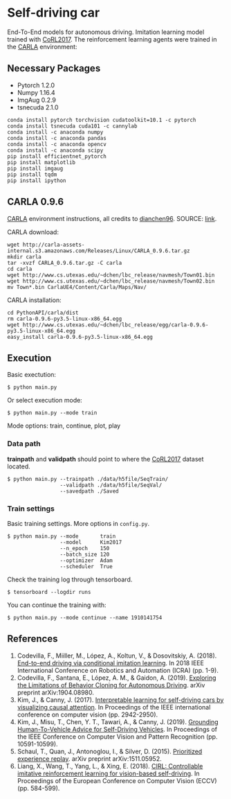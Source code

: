 Self-driving car
================

End-To-End models for autonomous driving. Imitation learning model trained with <a href="https://github.com/carla-simulator/imitation-learning">CoRL2017</a>. The reinforcement learning agents were trained in the <a href="https://github.com/carla-simulator/carla">CARLA</a> environment:

## Necessary Packages
* Pytorch  1.2.0
* Numpy    1.16.4
* ImgAug   0.2.9 
* tsnecuda 2.1.0
```
conda install pytorch torchvision cudatoolkit=10.1 -c pytorch
conda install tsnecuda cuda101 -c cannylab
conda install -c anaconda numpy
conda install -c anaconda pandas
conda install -c anaconda opencv
conda install -c anaconda scipy
pip install efficientnet_pytorch
pip install matplotlib
pip install imgaug
pip install tqdm
pip install ipython
```

## CARLA 0.9.6
<a href="https://github.com/carla-simulator/carla">CARLA</a> environment instructions, all credits to <a href="https://github.com/dianchen96">dianchen96</a>. SOURCE: <a href="https://github.com/dianchen96/LearningByCheating">link</a>.

CARLA download:
```
wget http://carla-assets-internal.s3.amazonaws.com/Releases/Linux/CARLA_0.9.6.tar.gz
mkdir carla
tar -xvzf CARLA_0.9.6.tar.gz -C carla
cd carla
wget http://www.cs.utexas.edu/~dchen/lbc_release/navmesh/Town01.bin
wget http://www.cs.utexas.edu/~dchen/lbc_release/navmesh/Town02.bin
mv Town*.bin CarlaUE4/Content/Carla/Maps/Nav/
```

CARLA installation:
```
cd PythonAPI/carla/dist
rm carla-0.9.6-py3.5-linux-x86_64.egg
wget http://www.cs.utexas.edu/~dchen/lbc_release/egg/carla-0.9.6-py3.5-linux-x86_64.egg
easy_install carla-0.9.6-py3.5-linux-x86_64.egg
```

## Execution
Basic exectution:
```
$ python main.py
```
Or select execution mode:
```
$ python main.py --mode train
```
Mode options: train, continue, plot, play

### Data path
**trainpath** and **validpath** should point to where the <a href="https://github.com/carla-simulator/imitation-learning">CoRL2017</a> dataset located.
```
$ python main.py --trainpath ./data/h5file/SeqTrain/
                 --validpath ./data/h5file/SeqVal/
                 --savedpath ./Saved
```

### Train settings
Basic training settings. More options in `config.py`.
```
$ python main.py --mode       train
                 --model      Kim2017
                 --n_epoch    150
                 --batch_size 120
                 --optimizer  Adam
                 --scheduler  True
```

Check the training log through tensorboard.
```
$ tensorboard --logdir runs
```

You can continue the training with:
```
$ python main.py --mode continue --name 1910141754
```


## References

1. Codevilla, F., Miiller, M., López, A., Koltun, V., & Dosovitskiy, A. (2018). <a href="https://arxiv.org/pdf/1710.02410">End-to-end driving via conditional imitation learning</a>. In 2018 IEEE International Conference on Robotics and Automation (ICRA) (pp. 1-9). 
2. Codevilla, F., Santana, E., López, A. M., & Gaidon, A. (2019). <a href="https://arxiv.org/pdf/1904.08980">Exploring the Limitations of Behavior Cloning for Autonomous Driving</a>. arXiv preprint arXiv:1904.08980.
3. Kim, J., & Canny, J. (2017). <a href="http://openaccess.thecvf.com/content_ICCV_2017/papers/Kim_Interpretable_Learning_for_ICCV_2017_paper.pdf">Interpretable learning for self-driving cars by visualizing causal attention</a>. In Proceedings of the IEEE international conference on computer vision (pp. 2942-2950).
4. Kim, J., Misu, T., Chen, Y. T., Tawari, A., & Canny, J. (2019). <a href="http://openaccess.thecvf.com/content_CVPR_2019/papers/Kim_Grounding_Human-To-Vehicle_Advice_for_Self-Driving_Vehicles_CVPR_2019_paper.pdf">Grounding Human-To-Vehicle Advice for Self-Driving Vehicles</a>. In Proceedings of the IEEE Conference on Computer Vision and Pattern Recognition (pp. 10591-10599).
5. Schaul, T., Quan, J., Antonoglou, I., & Silver, D. (2015). <a href="https://arxiv.org/pdf/1511.05952">Prioritized experience replay</a>. arXiv preprint arXiv:1511.05952.
6. Liang, X., Wang, T., Yang, L., & Xing, E. (2018). <a href="http://openaccess.thecvf.com/content_ECCV_2018/papers/Xiaodan_Liang_CIRL_Controllable_Imitative_ECCV_2018_paper.pdf">CIRL: Controllable imitative reinforcement learning for vision-based self-driving</a>. In Proceedings of the European Conference on Computer Vision (ECCV) (pp. 584-599).
